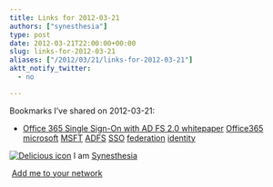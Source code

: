 ```yaml
---
title: Links for 2012-03-21
authors: ["synesthesia"]
type: post
date: 2012-03-21T22:00:00+00:00
slug: links-for-2012-03-21 
aliases: ["/2012/03/21/links-for-2012-03-21"]
aktt_notify_twitter:
  - no

---
```

Bookmarks I&#8217;ve shared on 2012-03-21:

  * [Office 365 Single Sign-On with AD FS 2.0 whitepaper][1] 
    [Office365][2] [microsoft][3] [MSFT][4] [ADFS][5] [SSO][6] [federation][7] [identity][8] </li> </ul> 
    
    <p class="deliciouslink">
      <a href="https://del.icio.us/synesthesia" title="See all my bookmarks on del.icio.us"><img src="https://www.synesthesia.co.uk/images/deliciousicon.jpg" alt="Delicious icon" /></a>&nbsp;I am <a href="https://del.icio.us/synesthesia" title="See all my bookmarks on del.icio.us">Synesthesia</a>
    </p>
    
    <p class="deliciouslink">
      <a href="https://del.icio.us/network?add=synesthesia" title="Add me to your del.icio.us network"><img src="https://www.synesthesia.co.uk/images/add.gif" alt="" /></a>&nbsp;<a href="https://del.icio.us/network?add=synesthesia" title="Add me to your del.icio.us network">Add me to your network</a>
    </p>

 [1]: https://www.microsoft.com/download/en/details.aspx?id=28971
 [2]: https://www.delicious.com/synesthesia/Office365
 [3]: https://www.delicious.com/synesthesia/microsoft
 [4]: https://www.delicious.com/synesthesia/MSFT
 [5]: https://www.delicious.com/synesthesia/ADFS
 [6]: https://www.delicious.com/synesthesia/SSO
 [7]: https://www.delicious.com/synesthesia/federation
 [8]: https://www.delicious.com/synesthesia/identity